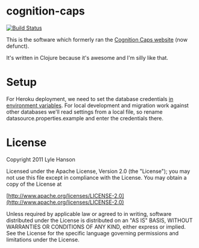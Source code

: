 cognition-caps
==============
[![Build Status](https://travis-ci.org/lhanson/cognition-caps.png)](https://travis-ci.org/lhanson/cogniton-caps)

This is the software which formerly ran the
[Cognition Caps website](http://www.wearcognition.com) (now defunct).

It's written in Clojure because it's awesome and I'm silly like that.

Setup
=====
For Heroku deployment, we need to set the database credentials
[in environment variables](http://devcenter.heroku.com/articles/config-vars#local-setup).
For local development and migration work against other databases we'll read
settings from a local file, so rename datasource.properties.example and enter
the credentials there.

License
=======

Copyright 2011 Lyle Hanson

Licensed under the Apache License, Version 2.0 (the "License");
you may not use this file except in compliance with the License.
You may obtain a copy of the License at

[http://www.apache.org/licenses/LICENSE-2.0](http://www.apache.org/licenses/LICENSE-2.0)

Unless required by applicable law or agreed to in writing, software
distributed under the License is distributed on an "AS IS" BASIS,
WITHOUT WARRANTIES OR CONDITIONS OF ANY KIND, either express or implied.
See the License for the specific language governing permissions and
limitations under the License.
